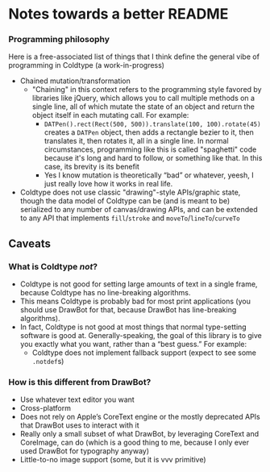 # Notes towards a better README

### Programming philosophy

Here is a free-associated list of things that I think define the general vibe of programming in Coldtype (a work-in-progress)

- Chained mutation/transformation
    - "Chaining" in this context refers to the programming style favored by libraries like jQuery, which allows you to call multiple methods on a single line, all of which mutate the state of an object and return the object itself in each mutating call. For example:
        - `DATPen().rect(Rect(500, 500)).translate(100, 100).rotate(45)` creates a `DATPen` object, then adds a rectangle bezier to it, then translates it, then rotates it, all in a single line. In normal circumstances, programming like this is called "spaghetti" code because it's long and hard to follow, or something like that. In this case, its brevity is its benefit
        - Yes I know mutation is theoretically “bad” or whatever, yeesh, I just really love how it works in real life.
- Coldtype does not use classic "drawing"-style APIs/graphic state, though the data model of Coldtype can be (and is meant to be) serialized to any number of canvas/drawing APIs, and can be extended to any API that implements `fill`/`stroke` and `moveTo`/`lineTo`/`curveTo`

## Caveats

### What is Coldtype _not_?

- Coldtype is not good for setting large amounts of text in a single frame, because Coldtype has no line-breaking algorithms.
- This means Coldtype is probably bad for most print applications (you should use DrawBot for that, because DrawBot has line-breaking algorithms).
- In fact, Coldtype is not good at most things that normal type-setting software is good at. Generally-speaking, the goal of this library is to give you exactly what you want, rather than a “best guess.” For example:
    - Coldtype does not implement fallback support (expect to see some `.notdef`s)

### How is this different from DrawBot?

- Use whatever text editor you want
- Cross-platform
- Does not rely on Apple’s CoreText engine or the mostly deprecated APIs that DrawBot uses to interact with it
- Really only a small subset of what DrawBot, by leveraging CoreText and CoreImage, can do (which is a good thing to me, because I only ever used DrawBot for typography anyway)
- Little-to-no image support (some, but it is vvv primitive)